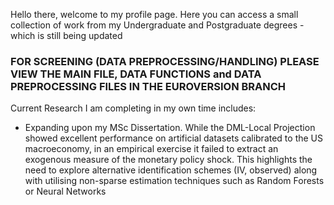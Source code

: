 Hello there, welcome to my profile page. Here you can access a small collection of work from my Undergraduate and Postgraduate degrees - which is still being updated

### FOR SCREENING (DATA PREPROCESSING/HANDLING) PLEASE VIEW THE MAIN FILE, DATA FUNCTIONS and DATA PREPROCESSING FILES IN THE EUROVERSION BRANCH ###

Current Research I am completing in my own time includes:
  - Expanding upon my MSc Dissertation. While the DML-Local Projection showed excellent performance on artificial datasets calibrated to the US macroeconomy, in an empirical exercise it failed to extract an exogenous measure of the monetary policy shock. This highlights the need to explore alternative identification schemes (IV, observed) along with utilising non-sparse estimation techniques such as Random Forests or Neural Networks
    
